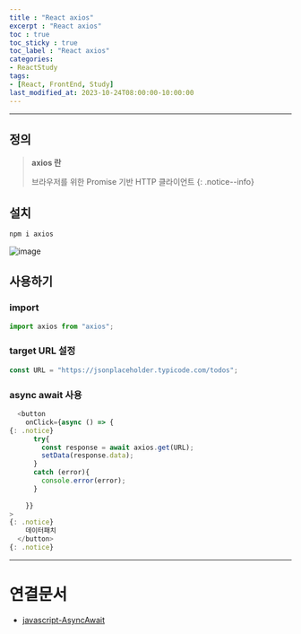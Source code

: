 ```yaml
---
title : "React axios"
excerpt : "React axios"
toc : true
toc_sticky : true
toc_label : "React axios"
categories:
- ReactStudy
tags:
- [React, FrontEnd, Study]
last_modified_at: 2023-10-24T08:00:00-10:00:00
---
```

  
---
  
## 정의
> **axios 란**  
>
> 브라우저를 위한 Promise 기반 HTTP 클라이언트 
{: .notice--info}  
  
## 설치
  
```ruby
npm i axios
```
  
![image](../../assets/images/InstallAxiosResult.png)
  
## 사용하기
  
### import 
  
```javascript
import axios from "axios";
```
  
### target URL 설정
  
```javascript
const URL = "https://jsonplaceholder.typicode.com/todos";
```
  
### async await 사용
  
```javascript
  <button
	onClick={async () => { 
{: .notice}  
	  try{
		const response = await axios.get(URL);
		setData(response.data);
	  }
	  catch (error){
		console.error(error);
	  }
	  
	}}
> 
{: .notice}  
	데이터패치
  </button> 
{: .notice}  
```

---
  
# 연결문서
- [javascript-AsyncAwait](../../javascript/javascript-javascript-AsyncAwait#async-await)